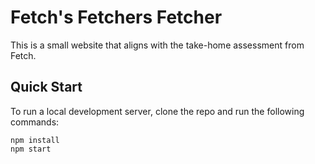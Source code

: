 # Fetch's Fetchers Fetcher

This is a small website that aligns with the take-home assessment from Fetch.

## Quick Start

To run a local development server, clone the repo and run the following commands:

```
npm install
npm start
```

